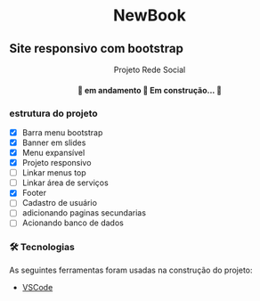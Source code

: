 <h1 align="center">NewBook</h1>


## Site responsivo com bootstrap
<p align="center">Projeto Rede Social</p>


<h4 align="center"> 
	🚧  em andamento 🚀 Em construção...  🚧
</h4>

### estrutura do projeto

- [x] Barra menu bootstrap
- [x] Banner em slides
- [x] Menu expansível
- [x] Projeto responsivo
- [ ] Linkar menus top
- [ ] Linkar área de serviços
- [x] Footer
- [ ] Cadastro de usuário 
- [ ] adicionando paginas secundarias
- [ ] Acionando banco de dados

### 🛠 Tecnologias

As seguintes ferramentas foram usadas na construção do projeto:

- [VSCode](https://code.visualstudio.com/)

